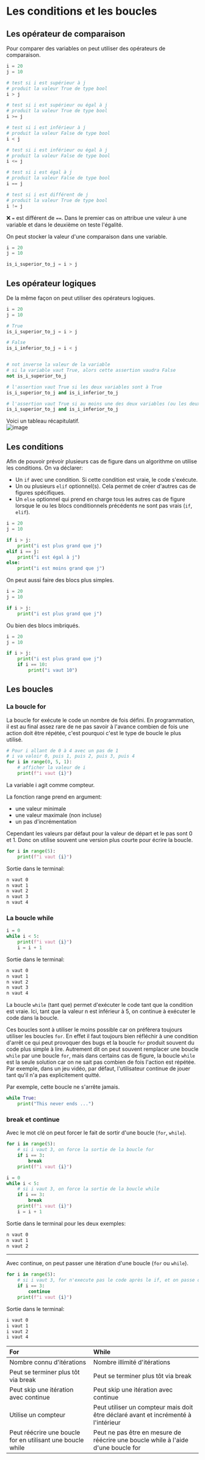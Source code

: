 # Les conditions et les boucles

## Les opérateur de comparaison

Pour comparer des variables on peut utiliser des opérateurs de comparaison.

```python
i = 20
j = 10

# test si i est supérieur à j
# produit la valeur True de type bool
i > j

# test si i est supérieur ou égal à j
# produit la valeur True de type bool
i >= j

# test si i est inférieur à j
# produit la valeur False de type bool
i < j

# test si i est inférieur ou égal à j
# produit la valeur False de type bool
i <= j

# test si i est égal à j
# produit la valeur False de type bool
i == j

# test si i est différent de j
# produit la valeur True de type bool
i != j
```

:x: `=` est différent de `==`. Dans le premier cas on attribue une valeur à une variable et dans le deuxième on teste l'égalité.

On peut stocker la valeur d'une comparaison dans une variable.

```python
i = 20
j = 10

is_i_superior_to_j = i > j
```

## Les opérateur logiques

De la même façon on peut utiliser des opérateurs logiques.

```python
i = 20
j = 10

# True
is_i_superior_to_j = i > j

# False
is_i_inferior_to_j = i < j


# not inverse la valeur de la variable
# si la variable vaut True, alors cette assertion vaudra False
not is_i_superior_to_j

# l'assertion vaut True si les deux variables sont à True
is_i_superior_to_j and is_i_inferior_to_j

# l'assertion vaut True si au moins une des deux variables (ou les deux) est à True
is_i_superior_to_j and is_i_inferior_to_j
```

Voici un tableau récapitulatif.\
![image](./assets/05/logical_operators.png)

## Les conditions

Afin de pouvoir prévoir plusieurs cas de figure dans un algorithme on utilise les conditions. On va déclarer:

- Un `if` avec une condition. Si cette condition est vraie, le code s'exécute.
- Un ou plusieurs `elif` optionnel(s). Cela permet de créer d'autres cas de figures spécifiques.
- Un `else` optionnel qui prend en charge tous les autres cas de figure lorsque le ou les blocs conditionnels précédents ne sont pas vrais (`if`, `elif`).

```python
i = 20
j = 10

if i > j:
    print("i est plus grand que j")
elif i == j:
    print("i est égal à j")
else:
    print("i est moins grand que j")
```

On peut aussi faire des blocs plus simples.

```python
i = 20
j = 10

if i > j:
    print("i est plus grand que j")
```

Ou bien des blocs imbriqués.

```python
i = 20
j = 10

if i > j:
    print("i est plus grand que j")
    if i == 10:
        print("i vaut 10")
```

## Les boucles

### La boucle for

La boucle for exécute le code un nombre de fois défini. En programmation, il est au final assez rare de ne pas savoir à l'avance combien de fois une action doit être répétée, c'est pourquoi c'est le type de boucle le plus utilisé.

```python
# Pour i allant de 0 à 4 avec un pas de 1
# i va valoir 0, puis 1, puis 2, puis 3, puis 4
for i in range(0, 5, 1):
    # afficher la valeur de i
    print(f"i vaut {i}")
```

La variable i agit comme compteur.

La fonction range prend en argument:

- une valeur minimale
- une valeur maximale (non incluse)
- un pas d'incrémentation

Cependant les valeurs par défaut pour la valeur de départ et le pas sont 0 et 1. Donc on utilise souvent une version plus courte pour écrire la boucle.

```python
for i in range(5):
    print(f"i vaut {i}")
```

Sortie dans le terminal:

```bash
n vaut 0
n vaut 1
n vaut 2
n vaut 3
n vaut 4
```

### La boucle while

```python
i = 0
while i < 5:
    print(f"i vaut {i}")
    i = i + 1
```

Sortie dans le terminal:

```bash
n vaut 0
n vaut 1
n vaut 2
n vaut 3
n vaut 4
```

La boucle `while` (tant que) permet d'exécuter le code tant que la condition est vraie. Ici, tant que la valeur n est inférieur à 5, on continue à exécuter le code dans la boucle.

Ces boucles sont à utiliser le moins possible car on préfèrera toujours utiliser les boucles `for`. En effet il faut toujours bien réfléchir à une condition d'arrêt ce qui peut provoquer des bugs et la boucle `for` produit souvent du code plus simple à lire. Autrement dit on peut souvent remplacer une boucle `while` par une boucle `for`, mais dans certains cas de figure, la boucle `while` est la seule solution car on ne sait pas combien de fois l'action est répétée. Par exemple, dans un jeu vidéo, par défaut, l'utilisateur continue de jouer tant qu'il n'a pas explicitement quitté.

Par exemple, cette boucle ne s'arrête jamais.

```python
while True:
    print("This never ends ...")
```

### break et continue

Avec le mot clé on peut forcer le fait de sortir d'une boucle (`for`, `while`).

```python
for i in range(5):
    # si i vaut 3, on force la sortie de la boucle for
    if i == 3:
        break
    print(f"i vaut {i}")
```

```python
i = 0
while i < 5:
    # si i vaut 3, on force la sortie de la boucle while
    if i == 3:
        break
    print(f"i vaut {i}")
    i = i + 1
```

Sortie dans le terminal pour les deux exemples:

```bash
n vaut 0
n vaut 1
n vaut 2
```

---

Avec continue, on peut passer une itération d'une boucle (`for` ou `while`).

```python
for i in range(5):
    # si i vaut 3, for n'execute pas le code après le if, et on passe directement à l'itération de boucle suivante
    if i == 3:
        continue
    print(f"i vaut {i}")
```

Sortie dans le terminal:

```bash
i vaut 0
i vaut 1
i vaut 2
i vaut 4
```

| For                                                        | While                                                                              |
| :--------------------------------------------------------- | :--------------------------------------------------------------------------------- |
| Nombre connu d'itérations                                  | Nombre illimité d'itérations                                                       |
| Peut se terminer plus tôt via break                        | Peut se terminer plus tôt via break                                                |
| Peut skip une itération avec continue                      | Peut skip une itération avec continue                                              |
| Utilise un compteur                                        | Peut utiliser un compteur mais doit être déclaré avant et incrémenté à l'intérieur |
| Peut réécrire une boucle for en utilisant une boucle while | Peut ne pas être en mesure de réécrire une boucle while à l'aide d'une boucle for  |
